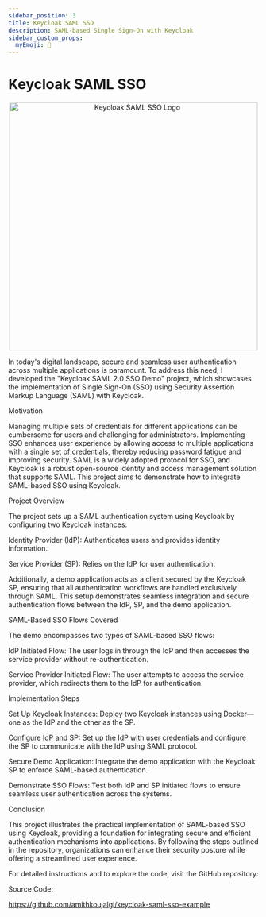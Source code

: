 ```yaml
---
sidebar_position: 3
title: Keycloak SAML SSO
description: SAML-based Single Sign-On with Keycloak
sidebar_custom_props: 
  myEmoji: 🔐
---
```


# Keycloak SAML SSO


<div align="center">
  <img src="https://i.imgur.com/HfzIn3U.png" alt="Keycloak SAML SSO Logo" width="500"/>
</div>

In today's digital landscape, secure and seamless user authentication across multiple applications is paramount. To address this need, I developed the "Keycloak SAML 2.0 SSO Demo" project, which showcases the implementation of Single Sign-On (SSO) using Security Assertion Markup Language (SAML) with Keycloak.​

Motivation

Managing multiple sets of credentials for different applications can be cumbersome for users and challenging for administrators. Implementing SSO enhances user experience by allowing access to multiple applications with a single set of credentials, thereby reducing password fatigue and improving security. SAML is a widely adopted protocol for SSO, and Keycloak is a robust open-source identity and access management solution that supports SAML. This project aims to demonstrate how to integrate SAML-based SSO using Keycloak.​

Project Overview

The project sets up a SAML authentication system using Keycloak by configuring two Keycloak instances:​

Identity Provider (IdP): Authenticates users and provides identity information.​

Service Provider (SP): Relies on the IdP for user authentication.​

Additionally, a demo application acts as a client secured by the Keycloak SP, ensuring that all authentication workflows are handled exclusively through SAML. This setup demonstrates seamless integration and secure authentication flows between the IdP, SP, and the demo application.​

SAML-Based SSO Flows Covered

The demo encompasses two types of SAML-based SSO flows:

IdP Initiated Flow: The user logs in through the IdP and then accesses the service provider without re-authentication.​

Service Provider Initiated Flow: The user attempts to access the service provider, which redirects them to the IdP for authentication.​

Implementation Steps

Set Up Keycloak Instances: Deploy two Keycloak instances using Docker—one as the IdP and the other as the SP.​

Configure IdP and SP: Set up the IdP with user credentials and configure the SP to communicate with the IdP using SAML protocol.​

Secure Demo Application: Integrate the demo application with the Keycloak SP to enforce SAML-based authentication.​

Demonstrate SSO Flows: Test both IdP and SP initiated flows to ensure seamless user authentication across the systems.​

Conclusion

This project illustrates the practical implementation of SAML-based SSO using Keycloak, providing a foundation for integrating secure and efficient authentication mechanisms into applications. By following the steps outlined in the repository, organizations can enhance their security posture while offering a streamlined user experience.​

For detailed instructions and to explore the code, visit the GitHub repository:

Source Code: 

https://github.com/amithkoujalgi/keycloak-saml-sso-example